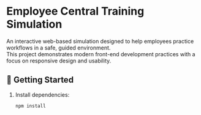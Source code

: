 # Employee Central Training Simulation

An interactive web-based simulation designed to help employees practice workflows in a safe, guided environment.  
This project demonstrates modern front-end development practices with a focus on responsive design and usability.

## 🚀 Getting Started

1. Install dependencies:
   ```bash
   npm install
